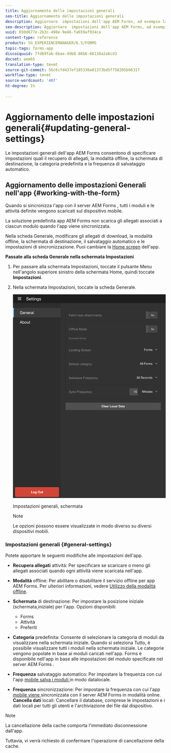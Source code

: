 ```yaml
---
title: Aggiornamento delle impostazioni generali
seo-title: Aggiornamento delle impostazioni generali
description: Aggiornare  impostazioni dell'app AEM Forms, ad esempio la schermata iniziale e le opzioni di richiamo e allegati
seo-description: Aggiornare  impostazioni dell'app AEM Forms, ad esempio la schermata iniziale e le opzioni di richiamo e allegati
uuid: 650d677e-2b3c-498e-9e46-fa659af934ca
content-type: reference
products: SG_EXPERIENCEMANAGER/6.5/FORMS
topic-tags: forms-app
discoiquuid: 7fdb9fab-6bae-49b8-86b6-66138a2a6cd3
docset: aem65
translation-type: tm+mt
source-git-commit: 56c6cfd437ef185336e81373bd5f758205b96317
workflow-type: tm+mt
source-wordcount: '407'
ht-degree: 1%

---
```



# Aggiornamento delle impostazioni generali{#updating-general-settings}

Le impostazioni generali dell&#39;app AEM Forms  consentono di specificare impostazioni quali il recupero di allegati, la modalità offline, la schermata di destinazione, la categoria predefinita e la frequenza di salvataggio automatico.

## Aggiornamento delle impostazioni Generali nell&#39;app {#working-with-the-form}

Quando si sincronizza l&#39;app con il server AEM Forms , tutti i moduli e le attività definite vengono scaricati sul dispositivo mobile.

La soluzione predefinita  app AEM Forms non scarica gli allegati associati a ciascun modulo quando l&#39;app viene sincronizzata.

Nella scheda Generale, modificare gli allegati di download, la modalità offline, la schermata di destinazione, il salvataggio automatico e le impostazioni di sincronizzazione. Puoi cambiare la [Home screen](../../forms/using/home-screen.md) dell&#39;app.

**Passate alla scheda Generale nella schermata Impostazioni**

1. Per passare alla schermata Impostazioni, toccate il pulsante Menu nell&#39;angolo superiore sinistro della schermata Home, quindi toccate **Impostazioni**.
1. Nella schermata Impostazioni, toccate la scheda Generale.

   ![Impostazioni generali nell&#39;app  AEM Forms](assets/gen-settings-1.png)

   Impostazioni generali, schermata

   >[!NOTE]
   >
   >Le opzioni possono essere visualizzate in modo diverso su diversi dispositivi mobili.

### Impostazioni generali {#general-settings}

Potete apportare le seguenti modifiche alle impostazioni dell&#39;app.

* **Recupera allegati** attività: Per specificare se scaricare o meno gli allegati associati quando ogni attività viene scaricata nell&#39;app.
* **Modalità** offline: Per abilitare o disabilitare il servizio offline per  app AEM Forms. Per ulteriori informazioni, vedere [Utilizzo della modalità offline](/help/forms/using/work-offline-mode.md).
* **Schermata** di destinazione: Per impostare la posizione iniziale (schermata[ ](../../forms/using/home-screen.md)iniziale) per l&#39;app.
Opzioni disponibili:

   * Forms
   * Attività
   * Preferiti

* **Categoria** predefinita: Consente di selezionare la categoria di moduli da visualizzare nella schermata iniziale. Quando si seleziona Tutto, è possibile visualizzare tutti i moduli nella schermata iniziale. Le categorie vengono popolate in base ai moduli caricati nell&#39;app. Forms è disponibile nell&#39;app in base alle impostazioni del modulo specificate nel server AEM Forms .

* **Frequenza** salvataggio automatico: Per impostare la frequenza con cui l&#39;app  [mobile salva i moduli ](../../forms/using/autosave-data-app.md) in modo datalocale.
* **Frequenza** sincronizzazione: Per impostare la frequenza con cui l&#39;app  [mobile viene ](../../forms/using/sync-app.md) sincronizzata con il server AEM Forms  in modalità online.
   **Cancella dati** locali: Cancellare il database, comprese le impostazioni e i dati locali per tutti gli utenti e l&#39;archiviazione dei file dal dispositivo.

>[!NOTE]
>
>La cancellazione della cache comporta l&#39;immediato disconnessione dall&#39;app.
>
>Tuttavia, vi verrà richiesto di confermare l&#39;operazione di cancellazione della cache.

